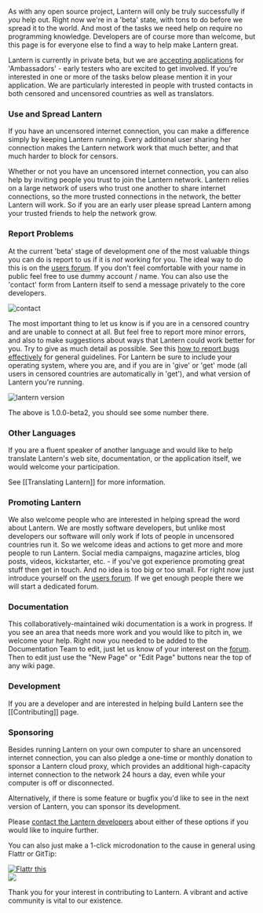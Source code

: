 As with any open source project, Lantern will only be truly successfully if _you_ help out. 
Right now we're in a 'beta' state, with tons to do before we spread it to the world. 
And most of the tasks we need help on require no programming knowledge. Developers
are of course more than welcome, but this page is for everyone else to find a way to
help make Lantern great.

Lantern is currently in private beta, but we are [accepting applications](https://docs.google.com/forms/d/11LiZoCMptcc_lj4b01It9n64gngaDPU53_ge3mhiaIM/viewform)
 for 'Ambassadors' - early testers who are excited to get involved. If you're interested in 
one or more of the tasks below please mention it in your application. We
are particularly interested in people with trusted contacts in both censored and uncensored
countries as well as translators.

### <a name="use-lantern"></a>Use and Spread Lantern

If you have an uncensored internet connection, you can make a difference simply
by keeping Lantern running. Every additional user sharing her connection makes 
the Lantern network work that much better, and that much harder to block for censors.

Whether or not you have an uncensored internet connection, you can also help
by inviting people you trust to join the Lantern network. Lantern relies on
a large network of users who trust one another to share internet connections,
so the more trusted connections in the network, the better Lantern will work. So if
you are an early user please spread Lantern among your trusted friends to help
the network grow.


### Report Problems

At the current 'beta' stage of development one of the most valuable things you can do is 
report to us if it is _not_ working for you. The ideal way to do this is on 
the [users forum](https://groups.google.com/group/lantern-users-en). If you 
don't feel comfortable with your name in public feel free to use dummy 
account / name. You can also use the 'contact' form from Lantern itself
to send a message privately to the core developers.

![contact](https://www.evernote.com/shard/s209/sh/b0ebafae-f50e-41e7-b003-11299102d348/feefe49505573ab528410b708e48b0e1/deep/0/Lantern%20and%20Welcome%20to%20Mail.png)

The most important thing to let us know is if you are in a censored country and are
unable to connect at all. But feel free to report more minor errors, and also 
to make suggestions about ways that Lantern could work better for you. Try to
give as much detail as possible. See this [how to report bugs 
effectively](http://www.chiark.greenend.org.uk/~sgtatham/bugs.html) for general 
guidelines. For Lantern be sure to include your operating system, where you are, and
if you are in 'give' or 'get' mode (all users in censored countries are automatically
in 'get'), and what version of Lantern you're running.

![lantern version](https://www.evernote.com/shard/s209/sh/dca46162-f8f4-4e19-9719-f83405a35305/0167dda5f704e71697bbe7124a8a1b79/deep/0/Lantern%20and%20Create%20New%20Page%20%C2%B7%20getlantern/lantern%20Wiki.png)

The above is 1.0.0-beta2, you should see some number there.


### <a name="other-languages"></a> Other Languages

If you are a fluent speaker of another language and would like to help
translate Lantern's web site, documentation, or the application itself, we
would welcome your participation.

See [[Translating Lantern]] for more information.

### Promoting Lantern

We also welcome people who are interested in helping spread the word about Lantern. We
are mostly software developers, but unlike most developers our software will only work
if lots of people in uncensored countries run it. So we welcome ideas and actions to 
get more and more people to run Lantern. Social media campaigns, magazine articles, blog
posts, videos, kickstarter, etc. - if you've got experience promoting great stuff then get in touch.
And no idea is too big or too small. For right now just introduce yourself on the [users 
forum](https://groups.google.com/group/lantern-users-en). If we get enough people there 
we will start a dedicated forum.

### <a name="documentation"></a> Documentation

This collaboratively-maintained wiki documentation is a work in progress. If
you see an area that needs more work and you would like to pitch in, we welcome
your help. Right now you needed to be added to the Documentation Team to edit, 
just let us know of your interest on the [forum](https://groups.google.com/forum/#!forum/lantern-users-en). 
Then to edit just use the "New Page" or "Edit Page" buttons near the top of any
wiki page.

### <a name="development"></a> Development

If you are a developer and are interested in helping build Lantern see the [[Contributing]] page.

### <a name="sponsoring"></a> Sponsoring

Besides running Lantern on your own computer to share an uncensored internet
connection, you can also pledge a one-time or monthly donation to sponsor a Lantern cloud proxy,
which provides an additional high-capacity internet connection to the network
24 hours a day, even while your computer is off or disconnected.

Alternatively, if there is some feature or bugfix you'd like to see in the next
version of Lantern, you can sponsor its development.

Please <a
href="mailto:sponsoring@getlantern.org">contact the Lantern developers</a>
about either of these options if you would like to inquire further.

You can also just make a 1-click microdonation to the cause in general using
Flattr or GitTip:

<a href="http://flattr.com/thing/854882/Team-Lantern-on-GitHub" target="_blank">
<img src="http://api.flattr.com/button/flattr-badge-large.png" alt="Flattr this" title="Flattr this" border="0" /></a><br/>
<a href="https://www.gittip.com/teamlantern/" target="_blank"><img src="http://i.imgur.com/TK0Sn.jpg" /></a>

Thank you for your interest in contributing to Lantern. A vibrant and active
community is vital to our existence.